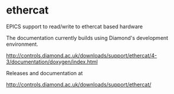 # ethercat
EPICS support to read/write to ethercat based hardware

The documentation currently builds using Diamond's development environment.

http://controls.diamond.ac.uk/downloads/support/ethercat/4-3/documentation/doxygen/index.html

Releases and documentation at

http://controls.diamond.ac.uk/downloads/support/ethercat/

